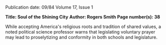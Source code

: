 Publication date: 09/84
Volume 17, Issue 1

**Title: Soul of the Shining City**
**Author: Rogers Smith**
**Page number(s): 38**

While accepting America's religious roots and tradition of shared values, a noted 
political science professor warns that legislating voluntary prayer may lead to 
proselytizing and conformity in both schools and legislature.